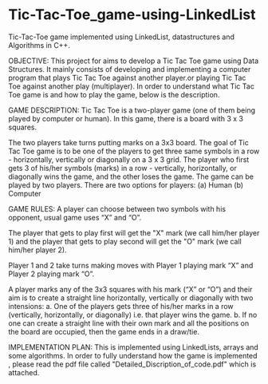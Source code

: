 # Tic-Tac-Toe_game-using-LinkedList
Tic-Tac-Toe game implemented using LinkedList, datastructures and Algorithms in C++.

OBJECTIVE:
This project for aims to develop a Tic Tac Toe game using Data Structures. It mainly consists of developing and implementing a computer program that plays Tic Tac Toe against another player.or playing Tic Tac Toe against another play (multiplayer).
In order to understand what Tic Tac Toe game is and how to play the game, below is the description.

GAME DESCRIPTION:
Tic Tac Toe is a two-player game (one of them being played by computer or human). In this game, there is a board with 3 x 3 squares.

The two players take turns putting marks on a 3x3 board. The goal of Tic Tac Toe game is to be one of the players to get three same symbols in a row - horizontally, vertically or diagonally on a 3 x 3 grid. The player who first gets 3 of his/her symbols (marks) in a row - vertically, horizontally, or diagonally wins the game, and the other loses the game. The game can be played by two players. There are two options for players: (a) Human (b) Computer

GAME RULES:
A player can choose between two symbols with his opponent, usual game uses “X” and “O”.

The player that gets to play first will get the "X" mark (we call him/her player 1) and the player that gets to play second will get the "O" mark (we call him/her player 2).

Player 1 and 2 take turns making moves with Player 1 playing mark “X” and Player 2 playing mark “O”.

A player marks any of the 3x3 squares with his mark (“X” or “O”) and their aim is to create a straight line horizontally, vertically or diagonally with two intensions:
a. One of the players gets three of his/her marks in a row (vertically, horizontally, or diagonally) i.e. that player wins the game.
b. If no one can create a straight line with their own mark and all the positions on the board are occupied, then the game ends in a draw/tie.

IMPLEMENTATION PLAN:
This is implemented using LinkedLists, arrays and some algorithms.
In order to fully understand how the game is implemented , please read the pdf file called "Detailed_Discription_of_code.pdf" which is attached.
